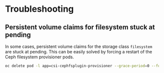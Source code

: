 # Troubleshooting

## Persistent volume claims for filesystem stuck at pending

In some cases, persistent volume claims for the storage class `filesystem` are
stuck at pending. This can be easily solved by forcing a restart of the Ceph
filesystem provisioner pods.

```bash
oc delete pod -l app=csi-cephfsplugin-provisioner --grace-period=0 --force
```
